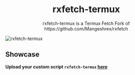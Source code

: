 <h1 align="center">rxfetch-termux</h1>

<p align="center">rxfetch-termux is a Termux Fetch Fork of https://github.com/Mangeshrex/rxfetch</p>

<img src="https://i.ibb.co/w05L1Fs/Screenshot-20220319-193013-Termux.png" alt="rxfetch-termux">

## Showcase
**Upload your custom script `rxfetch-termux` [here](https://github.com/mayTermux/rxfetch-termux/issues/1)**
